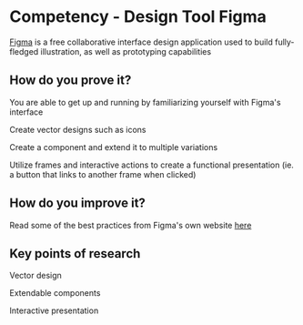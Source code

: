 # Competency - Design Tool Figma

[Figma](https://www.figma.com/) is a free collaborative interface design application used to build fully-fledged illustration, as well as prototyping capabilities

## How do you prove it?

You are able to get up and running by familiarizing yourself with Figma's interface

Create vector designs such as icons

Create a component and extend it to multiple variations

Utilize frames and interactive actions to create a functional presentation (ie. a button that links to another frame when clicked)

## How do you improve it?

Read some of the best practices from Figma's own website [here](https://www.figma.com/best-practices/)

## Key points of research

Vector design

Extendable components

Interactive presentation
